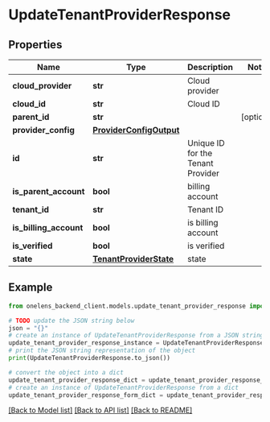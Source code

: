 # UpdateTenantProviderResponse


## Properties

Name | Type | Description | Notes
------------ | ------------- | ------------- | -------------
**cloud_provider** | **str** | Cloud provider | 
**cloud_id** | **str** | Cloud ID | 
**parent_id** | **str** |  | [optional] 
**provider_config** | [**ProviderConfigOutput**](ProviderConfigOutput.md) |  | 
**id** | **str** | Unique ID for the Tenant Provider | 
**is_parent_account** | **bool** | billing account | 
**tenant_id** | **str** | Tenant ID | 
**is_billing_account** | **bool** | is billing account | 
**is_verified** | **bool** | is verified | 
**state** | [**TenantProviderState**](TenantProviderState.md) | state | 

## Example

```python
from onelens_backend_client.models.update_tenant_provider_response import UpdateTenantProviderResponse

# TODO update the JSON string below
json = "{}"
# create an instance of UpdateTenantProviderResponse from a JSON string
update_tenant_provider_response_instance = UpdateTenantProviderResponse.from_json(json)
# print the JSON string representation of the object
print(UpdateTenantProviderResponse.to_json())

# convert the object into a dict
update_tenant_provider_response_dict = update_tenant_provider_response_instance.to_dict()
# create an instance of UpdateTenantProviderResponse from a dict
update_tenant_provider_response_form_dict = update_tenant_provider_response.from_dict(update_tenant_provider_response_dict)
```
[[Back to Model list]](../README.md#documentation-for-models) [[Back to API list]](../README.md#documentation-for-api-endpoints) [[Back to README]](../README.md)


